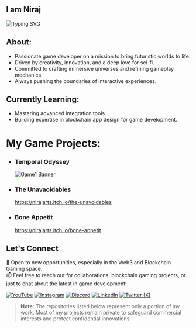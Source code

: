 ## I am Niraj

<img src="https://readme-typing-svg.herokuapp.com?font=Fira+Code&pause=1000&color=F7F7F7&width=435&lines=//%20Artist,%20Indie%20and%20Web3%20Game%20Dev&loop=true" alt="Typing SVG" />

## About:
- Passionate game developer on a mission to bring futuristic worlds to life.
- Driven by creativity, innovation, and a deep love for sci-fi.
- Committed to crafting immersive universes and refining gameplay mechanics.
- Always pushing the boundaries of interactive experiences.

## Currently Learning:
- Mastering advanced integration tools.
- Building expertise in blockchain app design for game development.

<!-- 
## My GitHub Stats:
![GitHub Stats](https://github-readme-stats.vercel.app/api?username=NirajArts&show_icons=true&theme=radical)
-->

# My Game Projects:
- ### **Temporal Odyssey**  
  [![Game1 Banner](https://img.itch.zone/aW1nLzE4NDgzMzk1LmpwZw==/original/KyzzhI.jpg)](https://nirajarts.itch.io/temporal-odyssey)

- ### **The Unavaoidables**  
  https://nirajarts.itch.io/the-unavoidables

- ### **Bone Appetit**
    https://nirajarts.itch.io/bone-appetit


## Let's Connect
🌟 Open to new opportunities, especially in the Web3 and Blockchain Gaming space.  
📫 Feel free to reach out for collaborations, blockchain gaming projects, or just to chat about the latest in game development!

[![YouTube](https://img.shields.io/badge/YouTube-E4405F?style=for-the-badge&logo=youtube&logoColor=white)](https://www.youtube.com/NirajArts) 
[![Instagram](https://img.shields.io/badge/Instagram-E4405F?style=for-the-badge&logo=instagram&logoColor=white)](https://www.instagram.com/NirajArts) 
[![Discord](https://img.shields.io/badge/Discord-7289DA?style=for-the-badge&logo=discord&logoColor=white)](https://discord.com/NirajArts) 
[![LinkedIn](https://img.shields.io/badge/LinkedIn-0A66C2?style=for-the-badge&logo=linkedin&logoColor=white)](https://in.linkedin.com/in/nirajarts)
[![Twitter (X)](https://img.shields.io/badge/X-7289DA?style=for-the-badge&logo=x&logoColor=white)](https://x.com/niraj_arts)

> **Note:** The repositories listed below represent only a portion of my work. Most of my projects remain private to safeguard commercial interests and protect confidential innovations.
